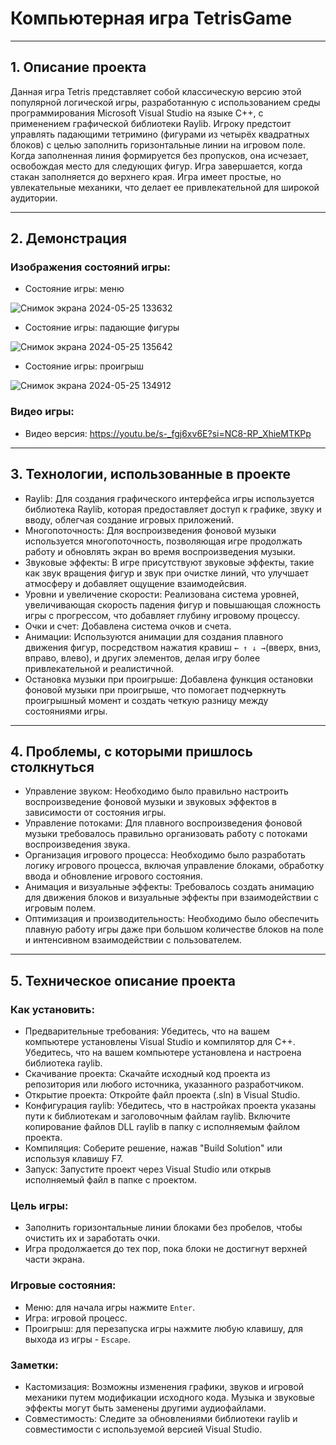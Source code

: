 # Компьютерная игра TetrisGame
_____
## 1. Описание проекта
Данная игра Tetris представляет собой классическую версию этой популярной логической игры, разработанную с использованием среды программирования Microsoft Visual Studio на языке C++, с применением графической библиотеки Raylib. Игроку предстоит управлять падающими тетримино (фигурами из четырёх квадратных блоков) с целью заполнить горизонтальные линии на игровом поле. Когда заполненная линия формируется без пропусков, она исчезает, освобождая место для следующих фигур. Игра завершается, когда стакан заполняется до верхнего края.
Игра имеет простые, но увлекательные механики, что делает ее привлекательной для широкой аудитории.


_____
## 2. Демонстрация
### Изображения состояний игры:
+ Состояние игры: меню 

![Снимок экрана 2024-05-25 133632](https://github.com/ayanakend/TetrisGame/assets/114924178/5c93d479-d233-4515-8984-9d2f2b7c9439)

+ Состояние игры: падающие фигуры

![Снимок экрана 2024-05-25 135642](https://github.com/ayanakend/TetrisGame/assets/114924178/e757d67f-7e09-41ac-b436-f79a7711f13c)

+ Состояние игры: проигрыш
  
![Снимок экрана 2024-05-25 134912](https://github.com/ayanakend/TetrisGame/assets/114924178/6c56a04f-0806-4eb2-bae7-1bf3bdbef8b5)

### Видео игры:

+ Видео версия: https://youtu.be/s-_fgj6xv6E?si=NC8-RP_XhieMTKPp
_____
## 3. Технологии, использованные в проекте

+ Raylib: Для создания графического интерфейса игры используется библиотека Raylib, которая предоставляет доступ к графике, звуку и вводу, облегчая создание игровых приложений.
+ Многопоточность: Для воспроизведения фоновой музыки используется многопоточность, позволяющая игре продолжать работу и обновлять экран во время воспроизведения музыки.
+ Звуковые эффекты: В игре присутствуют звуковые эффекты, такие как звук вращения фигур и звук при очистке линий, что улучшает атмосферу и добавляет ощущение взаимодейсвия.
+ Уровни и увеличение скорости: Реализована система уровней, увеличивающая скорость падения фигур и повышающая сложность игры с прогрессом, что добавляет глубину игровому процессу.
+ Очки и счет: Добавлена система очков и счета.
+ Анимации: Используются анимации для создания плавного движения фигур, посредством нажатия кравиш ``` ← ↑ ↓ → ```(вверх, вниз, вправо, влево), и других элементов, делая игру более привлекательной и реалистичной.
+ Остановка музыки при проигрыше: Добавлена функция остановки фоновой музыки при проигрыше, что помогает подчеркнуть проигрышный момент и создать четкую разницу между состояниями игры.
______
## 4. Проблемы, с которыми пришлось столкнуться

+ Управление звуком: Необходимо было правильно настроить воспроизведение фоновой музыки и звуковых эффектов в зависимости от состояния игры.
+ Управление потоками: Для плавного воспроизведения фоновой музыки требовалось правильно организовать работу с потоками воспроизведения звука.
+ Организация игрового процесса: Необходимо было разработать логику игрового процесса, включая управление блоками, обработку ввода и обновление игрового состояния.
+ Анимация и визуальные эффекты: Требовалось создать анимацию для движения блоков и визуальные эффекты при взаимодействии с игровым полем.
+ Оптимизация и производительность: Необходимо было обеспечить плавную работу игры даже при большом количестве блоков на поле и интенсивном взаимодействии с пользователем.

____
## 5. Техническое описание проекта

### Как установить:

+ Предварительные требования:
Убедитесь, что на вашем компьютере установлены Visual Studio и компилятор для C++.
Убедитесь, что на вашем компьютере установлена и настроена библиотека raylib.
+ Скачивание проекта:
Скачайте исходный код проекта из репозитория или любого источника, указанного разработчиком.
+ Открытие проекта:
Откройте файл проекта (.sln) в Visual Studio.
+ Конфигурация raylib:
Убедитесь, что в настройках проекта указаны пути к библиотекам и заголовочным файлам raylib.
Включите копирование файлов DLL raylib в папку с исполняемым файлом проекта.
+ Компиляция:
Соберите решение, нажав "Build Solution" или используя клавишу F7.
+ Запуск:
Запустите проект через Visual Studio или открыв исполняемый файл в папке с проектом.

### Цель игры:
- Заполнить горизонтальные линии блоками без пробелов, чтобы очистить их и заработать очки.
- Игра продолжается до тех пор, пока блоки не достигнут верхней части экрана.

### Игровые состояния:
- Меню: для начала игры нажмите ```Enter```.
- Игра: игровой процесс.
- Проигрыш: для перезапуска игры нажмите любую клавишу, для выхода из игры - ```Escape```.

### Заметки:
- Кастомизация:
Возможны изменения графики, звуков и игровой механики путем модификации исходного кода.
Музыка и звуковые эффекты могут быть заменены другими аудиофайлами.
- Совместимость:
Следите за обновлениями библиотеки raylib и совместимости с используемой версией Visual Studio.


